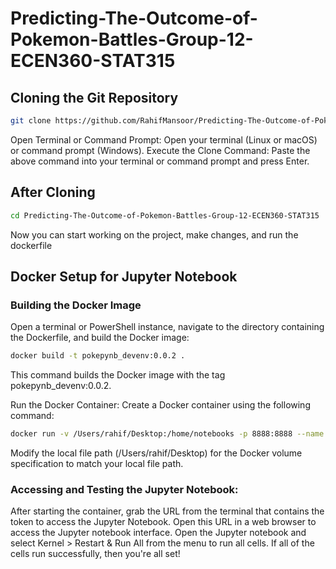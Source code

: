 # Predicting-The-Outcome-of-Pokemon-Battles-Group-12-ECEN360-STAT315

## Cloning the Git Repository


```bash
git clone https://github.com/RahifMansoor/Predicting-The-Outcome-of-Pokemon-Battles-Group-12-ECEN360-STAT315.git
```
Open Terminal or Command Prompt: Open your terminal (Linux or macOS) or command prompt (Windows).
Execute the Clone Command: Paste the above command into your terminal or command prompt and press Enter. 

## After Cloning
```bash
cd Predicting-The-Outcome-of-Pokemon-Battles-Group-12-ECEN360-STAT315
```
Now you can start working on the project, make changes, and run the dockerfile







## Docker Setup for Jupyter Notebook

### Building the Docker Image
Open a terminal or PowerShell instance, navigate to the directory containing the Dockerfile, and build the Docker image:

```bash
docker build -t pokepynb_devenv:0.0.2 .
```
This command builds the Docker image with the tag pokepynb_devenv:0.0.2.

Run the Docker Container:
Create a Docker container using the following command:

```bash 
docker run -v /Users/rahif/Desktop:/home/notebooks -p 8888:8888 --name pynb_devcontainer_new pokepynb_devenv:0.0.2
```
Modify the local file path (/Users/rahif/Desktop) for the Docker volume specification to match your local file path.

### Accessing and Testing the Jupyter Notebook:
After starting the container, grab the URL from the terminal that contains the token to access the Jupyter Notebook. Open this URL in a web browser to access the Jupyter notebook interface.
Open the Jupyter notebook and select Kernel > Restart & Run All from the menu to run all cells. If all of the cells run successfully, then you're all set!
